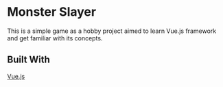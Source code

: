 # Monster Slayer
This is a simple game as a hobby project aimed to learn Vue.js framework and get familiar with its concepts.

## Built With
[Vue.js](https://vuejs.org/)
